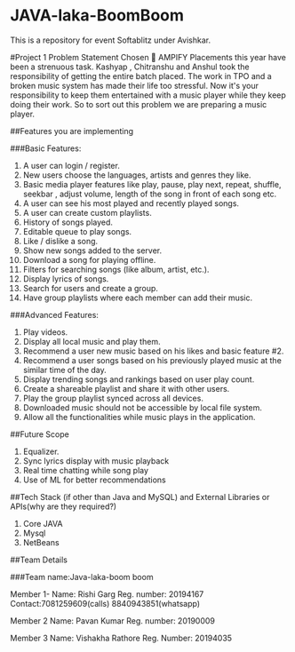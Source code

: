 # JAVA-laka-BoomBoom
This is a repository for event Softablitz under Avishkar.

#Project 1
Problem Statement Chosen  AMPIFY
Placements this year have been a strenuous task. Kashyap , Chitranshu and Anshul took the responsibility of getting the entire batch placed. The work in TPO and a broken music system has made their life too stressful. Now it's your responsibility to keep them entertained with a music player while they keep doing their work.
So to sort out this problem we are preparing a music player.


##Features you are implementing

###Basic Features: 
1. A user can login / register. 
2. New users choose the languages, artists and genres they like. 
3. Basic media player features like play, pause, play next, repeat, shuffle, seekbar , adjust     volume, length of the song in front of each song etc. 
4. A user can see his most played and recently played songs. 
5. A user can create custom playlists. 
6. History of songs played.
7. Editable queue to play songs. 
8. Like / dislike a song. 
9. Show new songs added to the server. 
10. Download a song for playing offline. 
11. Filters for searching songs (like album, artist, etc.). 
12. Display lyrics of songs. 
13. Search for users and create a group. 
14. Have group playlists where each member can add their music. 

###Advanced Features: 
1. Play videos. 
2. Display all local music and play them. 
3. Recommend a user new music based on his likes and basic feature #2.
4. Recommend a user songs based on his previously played music at the similar time of the day. 
5. Display trending songs and rankings based on user play count. 
6. Create a shareable playlist and share it with other users. 
7. Play the group playlist synced across all devices. 
8. Downloaded music should not be accessible by local file system. 
9. Allow all the functionalities while music plays in the application.



##Future Scope
1.	Equalizer.
2.	Sync lyrics display with music playback
3.	Real time chatting while song play
4.	Use of ML for better recommendations



##Tech Stack (if other than Java and MySQL) and External Libraries or APIs(why are they required?)
1.	Core JAVA
2.	Mysql
3.	NetBeans


##Team Details

###Team name:Java-laka-boom boom

Member 1-
Name: Rishi Garg 
Reg. number: 20194167
Contact:7081259609(calls)
         8840943851(whatsapp)
         
Member 2
Name: Pavan Kumar
Reg. number: 20190009

Member 3
Name: Vishakha Rathore
Reg. Number: 20194035

